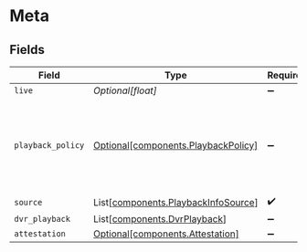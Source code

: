 # Meta


## Fields

| Field                                                                                | Type                                                                                 | Required                                                                             | Description                                                                          |
| ------------------------------------------------------------------------------------ | ------------------------------------------------------------------------------------ | ------------------------------------------------------------------------------------ | ------------------------------------------------------------------------------------ |
| `live`                                                                               | *Optional[float]*                                                                    | :heavy_minus_sign:                                                                   | N/A                                                                                  |
| `playback_policy`                                                                    | [Optional[components.PlaybackPolicy]](../../models/components/playbackpolicy.md)     | :heavy_minus_sign:                                                                   | Whether the playback policy for a asset or stream is public or signed                |
| `source`                                                                             | List[[components.PlaybackInfoSource](../../models/components/playbackinfosource.md)] | :heavy_check_mark:                                                                   | N/A                                                                                  |
| `dvr_playback`                                                                       | List[[components.DvrPlayback](../../models/components/dvrplayback.md)]               | :heavy_minus_sign:                                                                   | N/A                                                                                  |
| `attestation`                                                                        | [Optional[components.Attestation]](../../models/components/attestation.md)           | :heavy_minus_sign:                                                                   | N/A                                                                                  |